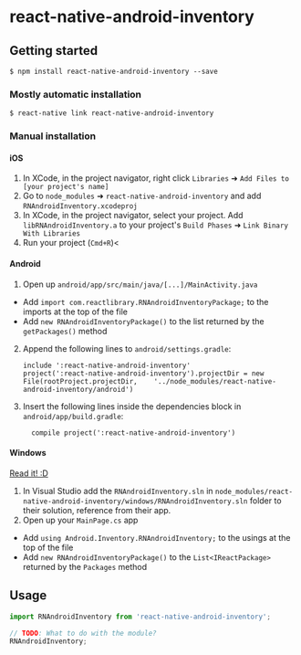 
# react-native-android-inventory

## Getting started

`$ npm install react-native-android-inventory --save`

### Mostly automatic installation

`$ react-native link react-native-android-inventory`

### Manual installation


#### iOS

1. In XCode, in the project navigator, right click `Libraries` ➜ `Add Files to [your project's name]`
2. Go to `node_modules` ➜ `react-native-android-inventory` and add `RNAndroidInventory.xcodeproj`
3. In XCode, in the project navigator, select your project. Add `libRNAndroidInventory.a` to your project's `Build Phases` ➜ `Link Binary With Libraries`
4. Run your project (`Cmd+R`)<

#### Android

1. Open up `android/app/src/main/java/[...]/MainActivity.java`
  - Add `import com.reactlibrary.RNAndroidInventoryPackage;` to the imports at the top of the file
  - Add `new RNAndroidInventoryPackage()` to the list returned by the `getPackages()` method
2. Append the following lines to `android/settings.gradle`:
  	```
  	include ':react-native-android-inventory'
  	project(':react-native-android-inventory').projectDir = new File(rootProject.projectDir, 	'../node_modules/react-native-android-inventory/android')
  	```
3. Insert the following lines inside the dependencies block in `android/app/build.gradle`:
  	```
      compile project(':react-native-android-inventory')
  	```

#### Windows
[Read it! :D](https://github.com/ReactWindows/react-native)

1. In Visual Studio add the `RNAndroidInventory.sln` in `node_modules/react-native-android-inventory/windows/RNAndroidInventory.sln` folder to their solution, reference from their app.
2. Open up your `MainPage.cs` app
  - Add `using Android.Inventory.RNAndroidInventory;` to the usings at the top of the file
  - Add `new RNAndroidInventoryPackage()` to the `List<IReactPackage>` returned by the `Packages` method


## Usage
```javascript
import RNAndroidInventory from 'react-native-android-inventory';

// TODO: What to do with the module?
RNAndroidInventory;
```
  